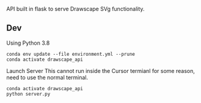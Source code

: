 API built in flask to serve Drawscape SVg functionality.

## Dev
Using Python 3.8

```
conda env update --file environment.yml --prune  
conda activate drawscape_api
```

Launch Server
This cannot run inside the Cursor termianl for some reason, need to use the normal terminal. 
```
conda activate drawscape_api
python server.py
```